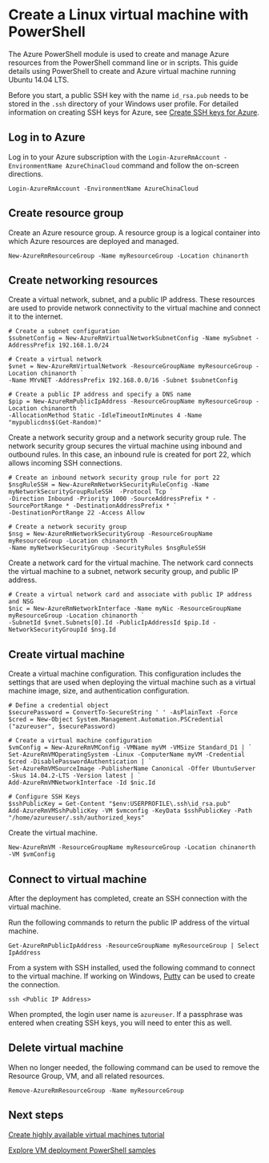 <properties
    pageTitle="Azure Quick Start - Create VM PowerShell | Azure"
    description="Quickly learn to create a Linux virtual machines with PowerShell"
    services="virtual-machines-linux"
    documentationcenter="virtual-machines"
    author="neilpeterson"
    manager="timlt"
    editor="tysonn"
    tags="azure-resource-manager" />
<tags
    ms.assetid=""
    ms.service="virtual-machines-linux"
    ms.devlang="na"
    ms.topic="article"
    ms.tgt_pltfrm="vm-linux"
    ms.workload="infrastructure"
    ms.date="03/08/2017"
    wacn.date=""
    ms.author="nepeters" />

# Create a Linux virtual machine with PowerShell

The Azure PowerShell module is used to create and manage Azure resources from the PowerShell command line or in scripts. This guide details using PowerShell to create and Azure virtual machine running Ubuntu 14.04 LTS.

Before you start, a public SSH key with the name `id_rsa.pub` needs to be stored in the `.ssh` directory of your Windows user profile. For detailed information on creating SSH keys for Azure, see [Create SSH keys for Azure](/documentation/articles/virtual-machines-linux-mac-create-ssh-keys/).

## Log in to Azure

Log in to your Azure subscription with the `Login-AzureRmAccount -EnvironmentName AzureChinaCloud` command and follow the on-screen directions.

    Login-AzureRmAccount -EnvironmentName AzureChinaCloud

## Create resource group

Create an Azure resource group. A resource group is a logical container into which Azure resources are deployed and managed. 

    New-AzureRmResourceGroup -Name myResourceGroup -Location chinanorth

## Create networking resources

Create a virtual network, subnet, and a public IP address. These resources are used to provide network connectivity to the virtual machine and connect it to the internet.

    # Create a subnet configuration
    $subnetConfig = New-AzureRmVirtualNetworkSubnetConfig -Name mySubnet -AddressPrefix 192.168.1.0/24

    # Create a virtual network
    $vnet = New-AzureRmVirtualNetwork -ResourceGroupName myResourceGroup -Location chinanorth `
    -Name MYvNET -AddressPrefix 192.168.0.0/16 -Subnet $subnetConfig

    # Create a public IP address and specify a DNS name
    $pip = New-AzureRmPublicIpAddress -ResourceGroupName myResourceGroup -Location chinanorth `
    -AllocationMethod Static -IdleTimeoutInMinutes 4 -Name "mypublicdns$(Get-Random)"

Create a network security group and a network security group rule. The network security group secures the virtual machine using inbound and outbound rules. In this case, an inbound rule is created for port 22, which allows incoming SSH connections.

    # Create an inbound network security group rule for port 22
    $nsgRuleSSH = New-AzureRmNetworkSecurityRuleConfig -Name myNetworkSecurityGroupRuleSSH  -Protocol Tcp `
    -Direction Inbound -Priority 1000 -SourceAddressPrefix * -SourcePortRange * -DestinationAddressPrefix * `
    -DestinationPortRange 22 -Access Allow

    # Create a network security group
    $nsg = New-AzureRmNetworkSecurityGroup -ResourceGroupName myResourceGroup -Location chinanorth `
    -Name myNetworkSecurityGroup -SecurityRules $nsgRuleSSH

Create a network card for the virtual machine. The network card connects the virtual machine to a subnet, network security group, and public IP address.

    # Create a virtual network card and associate with public IP address and NSG
    $nic = New-AzureRmNetworkInterface -Name myNic -ResourceGroupName myResourceGroup -Location chinanorth `
    -SubnetId $vnet.Subnets[0].Id -PublicIpAddressId $pip.Id -NetworkSecurityGroupId $nsg.Id

## Create virtual machine

Create a virtual machine configuration. This configuration includes the settings that are used when deploying the virtual machine such as a virtual machine image, size, and authentication configuration.

    # Define a credential object
    $securePassword = ConvertTo-SecureString ' ' -AsPlainText -Force
    $cred = New-Object System.Management.Automation.PSCredential ("azureuser", $securePassword)

    # Create a virtual machine configuration
    $vmConfig = New-AzureRmVMConfig -VMName myVM -VMSize Standard_D1 | `
    Set-AzureRmVMOperatingSystem -Linux -ComputerName myVM -Credential $cred -DisablePasswordAuthentication | `
    Set-AzureRmVMSourceImage -PublisherName Canonical -Offer UbuntuServer -Skus 14.04.2-LTS -Version latest | `
    Add-AzureRmVMNetworkInterface -Id $nic.Id

    # Configure SSH Keys
    $sshPublicKey = Get-Content "$env:USERPROFILE\.ssh\id_rsa.pub"
    Add-AzureRmVMSshPublicKey -VM $vmconfig -KeyData $sshPublicKey -Path "/home/azureuser/.ssh/authorized_keys"

Create the virtual machine.

    New-AzureRmVM -ResourceGroupName myResourceGroup -Location chinanorth -VM $vmConfig

## Connect to virtual machine

After the deployment has completed, create an SSH connection with the virtual machine.

Run the following commands to return the public IP address of the virtual machine.

    Get-AzureRmPublicIpAddress -ResourceGroupName myResourceGroup | Select IpAddress

From a system with SSH installed, used the following command to connect to the virtual machine. If working on Windows, [Putty](https://docs.microsoft.com/azure/virtual-machines/virtual-machines-linux-ssh-from-windows#create-a-private-key-for-putty) can be used to create the connection. 

    ssh <Public IP Address>

When prompted, the login user name is `azureuser`. If a passphrase was entered when creating SSH keys, you will need to enter this as well.

## Delete virtual machine

When no longer needed, the following command can be used to remove the Resource Group, VM, and all related resources.

    Remove-AzureRmResourceGroup -Name myResourceGroup

## Next steps

[Create highly available virtual machines tutorial](/documentation/articles/virtual-machines-linux-create-cli-complete/)

[Explore VM deployment PowerShell samples](/documentation/articles/virtual-machines-linux-powershell-samples/)